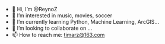 - 👋 Hi, I’m @ReynoZ
- 👀 I’m interested in music, movies, soccer
- 🌱 I’m currently learning Python, Machine Learning, ArcGIS...
- 💞️ I’m looking to collaborate on ...
- 📫 How to reach me: timarz@163.com

<!---
ReynoZ/ReynoZ is a ✨ special ✨ repository because its `README.md` (this file) appears on your GitHub profile.
You can click the Preview link to take a look at your changes.
--->
